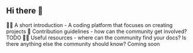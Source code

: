 ## Hi there 👋
🙋‍♀️ A short introduction - A coding platform that focuses on creating projects
🌈 Contribution guidelines - how can the community get involved? TODO
👩‍💻 Useful resources - where can the community find your docs? Is there anything else the community should know? Coming soon

